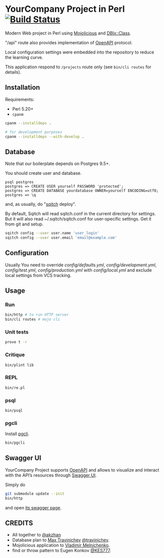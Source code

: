 # YourCompany Project in Perl [![Build Status](https://travis-ci.org/akzhan/perl-YourCompany-Project.png?branch=master)](https://travis-ci.org/akzhan/perl-YourCompany-Project)

Modern Web project in Perl using [Mojolicious](http://mojolicious.org/) and [DBIx::Class](http://search.cpan.org/~ribasushi/DBIx-Class).

"/api" route also provides implementation of [OpenAPI](https://www.openapis.org/) protocol.

Local configuration settings were embedded into the repository to reduce the learning curve.

This application respond to `/projects` route only (see `bin/cli routes` for details).

## Installation

Requirements:

 *  Perl 5.20+
 *  `cpanm`

```bash
cpanm --installdeps .

# for development purposes
cpanm --installdeps --with-develop .
```

## Database

Note that our boilerplate depends on Postgres 9.5+.

You should create user and database.

```
psql postgres
postgres => CREATE USER yourself PASSWORD 'protected';
postgres => CREATE DATABASE yourdatabase OWNER=yourself ENCODING=utf8;
postgres => \q
```

and, as usually, do "[sqitch](http://sqitch.org/) deploy".

By default, Sqitch will read sqitch.conf in the current directory for settings. But it will also read ~/.sqitch/sqitch.conf for user-specific settings. Get it from git and setup.

```bash
sqitch config --user user.name 'user_login'
sqitch config --user user.email 'email@example.com'
```

## Configuration

Usually You need to override *config/defaults.yml*, *config/development.yml*, *config/test.yml*, *config/production.yml* with *config/local.yml* and exclude local settings from VCS tracking.

## Usage

### Run

```bash
bin/http # to run HTTP server
bin/cli routes # mojo cli
```

### Unit tests

```bash
prove t -r
```

### Critique

```bash
bin/plint lib
```

### REPL

```bash
bin/re.pl
```

### psql

```bash
bin/psql
```

### pgcli

Install [pgcli](http://pgcli.com).

```bash
bin/pgcli
```

## Swagger UI

YourCompany Project supports [OpenAPI](https://www.openapis.org/) and allows to visualize and interact with the API’s resources
through [Swagger UI](http://swagger.io/swagger-ui/).

Simply do

```bash
git submodule update --init
bin/http
```

and open [its swagger page](http://localhost:7777/swagger-ui/dist/index.html).

## CREDITS

 * All together to [@akzhan](http://akzhan.github.io/)
 * Database plan to [Max Travinichev](mailto:uatrigger@gmail.com) [@travinichev](https://github.com/travinichev).
 * Mojolicious application to [Vladimir Melnichenko](mailto:melnichenkovv@gmail.com).
 * find or throw pattern to Eugen Konkov [@KES777](https://github.com/KES777).
